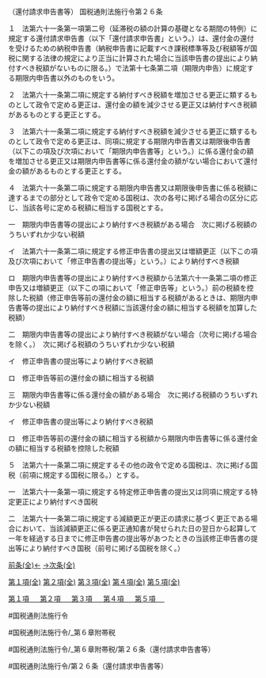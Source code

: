 （還付請求申告書等）
国税通則法施行令第２６条

１　法第六十一条第一項第二号（延滞税の額の計算の基礎となる期間の特例）に規定する還付請求申告書（以下「還付請求申告書」という。）は、還付金の還付を受けるための納税申告書（納税申告書に記載すべき課税標準等及び税額等が国税に関する法律の規定により正当に計算された場合に当該申告書の提出により納付すべき税額がないものに限る。）で法第十七条第二項（期限内申告）に規定する期限内申告書以外のものをいう。

２　法第六十一条第二項に規定する納付すべき税額を増加させる更正に類するものとして政令で定める更正は、還付金の額を減少させる更正又は納付すべき税額があるものとする更正とする。

３　法第六十一条第二項に規定する納付すべき税額を減少させる更正に類するものとして政令で定める更正は、同項に規定する期限内申告書又は期限後申告書（以下この項及び次項において「期限内申告書等」という。）に係る還付金の額を増加させる更正又は期限内申告書等に係る還付金の額がない場合において還付金の額があるものとする更正とする。

４　法第六十一条第二項に規定する期限内申告書又は期限後申告書に係る税額に達するまでの部分として政令で定める国税は、次の各号に掲げる場合の区分に応じ、当該各号に定める税額に相当する国税とする。

一　期限内申告書等の提出により納付すべき税額がある場合　次に掲げる税額のうちいずれか少ない税額

イ　法第六十一条第二項に規定する修正申告書の提出又は増額更正（以下この項及び次項において「修正申告書の提出等」という。）により納付すべき税額

ロ　期限内申告書等の提出により納付すべき税額から法第六十一条第二項の修正申告又は増額更正（以下この項において「修正申告等」という。）前の税額を控除した税額（修正申告等前の還付金の額に相当する税額があるときは、期限内申告書等の提出により納付すべき税額に当該還付金の額に相当する税額を加算した税額）

二　期限内申告書等の提出により納付すべき税額がない場合（次号に掲げる場合を除く。）　次に掲げる税額のうちいずれか少ない税額

イ　修正申告書の提出等により納付すべき税額

ロ　修正申告等前の還付金の額に相当する税額

三　期限内申告書等に係る還付金の額がある場合　次に掲げる税額のうちいずれか少ない税額

イ　修正申告書の提出等により納付すべき税額

ロ　修正申告等前の還付金の額に相当する税額から期限内申告書等に係る還付金の額に相当する税額を控除した税額

５　法第六十一条第二項に規定するその他の政令で定める国税は、次に掲げる国税（前項に規定する国税に限る。）とする。

一　法第六十一条第一項に規定する特定修正申告書の提出又は同項に規定する特定更正により納付すべき国税

二　法第六十一条第二項に規定する減額更正が更正の請求に基づく更正である場合において、当該減額更正に係る更正通知書が発せられた日の翌日から起算して一年を経過する日までに修正申告書の提出等があつたときの当該修正申告書の提出等により納付すべき国税（前号に掲げる国税を除く。）

[前条(全)←](国税通則法施行＿令＿第２５条_.md)    [→次条(全)](国税通則法施行＿令＿第２６条の２_.md)

[第１項(全)](国税通則法施行＿令＿第２６条第１項_.md)  [第２項(全)](国税通則法施行＿令＿第２６条第２項_.md)  [第３項(全)](国税通則法施行＿令＿第２６条第３項_.md)  [第４項(全)](国税通則法施行＿令＿第２６条第４項_.md)  [第５項(全)](国税通則法施行＿令＿第２６条第５項_.md)  

[第１項 　 ](国税通則法施行＿令＿第２６条第１項.md)  [第２項 　 ](国税通則法施行＿令＿第２６条第２項.md)  [第３項 　 ](国税通則法施行＿令＿第２６条第３項.md)  [第４項 　 ](国税通則法施行＿令＿第２６条第４項.md)  [第５項 　 ](国税通則法施行＿令＿第２６条第５項.md)  

#国税通則法施行令

#国税通則法施行令/_第６章附帯税

#国税通則法施行令/_第６章附帯税/第２６条（還付請求申告書等）

#国税通則法施行令/第２６条（還付請求申告書等）

